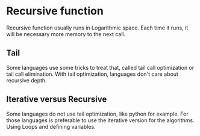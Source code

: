 # Recursive function

Recursive function usually runs in Logarithmic space.
Each time it runs, it will be necessary more memory to the next call.

## Tail

Some languages use some tricks to treat that, called tail call optimization or tail call elimination.
With tail optimization, languages don't care about recursive depth.

## Iterative versus Recursive

Some languages do not use tail optimization, like python for example.
For those languages is preferable to use the iterative version for the algorithms.
Using Loops and defining variables.
